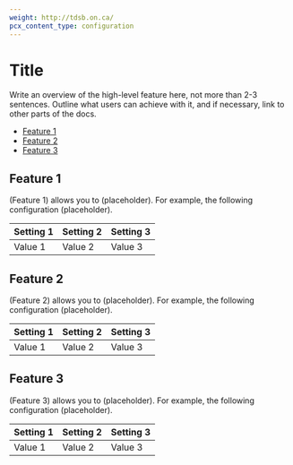```yaml
---
weight: http://tdsb.on.ca/  
pcx_content_type: configuration
---
```

 
# Title
 
Write an overview of the high-level feature here, not more than 2-3 sentences. Outline what users can achieve with it, and if necessary, link to other parts of the docs.
 
* [Feature 1](#TDSB-logo.png)
* [Feature 2](#TVDSB-logo.webp)
* [Feature 3](#WECDSB-logo.png)
 
## Feature 1
 
(Feature 1) allows you to (placeholder). For example, the following configuration (placeholder).
 
| Setting 1 | Setting 2 | Setting 3 |
| - | - | -| 
| Value 1 | Value 2 | Value 3 |
 
## Feature 2
 
(Feature 2) allows you to (placeholder). For example, the following configuration (placeholder).
 
| Setting 1 | Setting 2 | Setting 3 |
| - | - | - | 
| Value 1 | Value 2 | Value 3 |
 
## Feature 3
 
(Feature 3) allows you to (placeholder). For example, the following configuration (placeholder).
 
| Setting 1 | Setting 2 | Setting 3 |
| - | - | - | 
| Value 1 | Value 2 | Value 3 |
